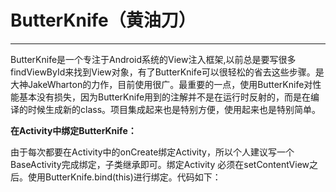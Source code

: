 # ButterKnife（黄油刀）

---

ButterKnife是一个专注于Android系统的View注入框架,以前总是要写很多findViewById来找到View对象，有了ButterKnife可以很轻松的省去这些步骤。是大神JakeWharton的力作，目前使用很广。最重要的一点，使用ButterKnife对性能基本没有损失，因为ButterKnife用到的注解并不是在运行时反射的，而是在编译的时候生成新的class。项目集成起来也是特别方便，使用起来也是特别简单。

**在Activity中绑定ButterKnife：** 

由于每次都要在Activity中的onCreate绑定Activity，所以个人建议写一个BaseActivity完成绑定，子类继承即可。绑定Activity 必须在setContentView之后。使用ButterKnife.bind\(this\)进行绑定。代码如下：

